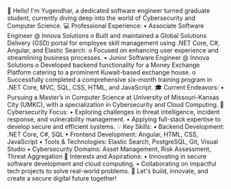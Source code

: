 👋 Hello! I'm Yugendhar, a dedicated software engineer turned graduate student, currently diving deep into the world of Cybersecurity and Computer Science.
💻 Professional Experience:
•	Associate Software Engineer @ Innova Solutions
o	Built and maintained a Global Solutions Delivery (GSD) portal for employee skill management using .NET Core, C#, Angular, and Elastic Search.
o	Focused on enhancing user experience and streamlining business processes.
•	Junior Software Engineer @ Innova Solutions
o	Developed backend functionality for a Money Exchange Platform catering to a prominent Kuwait-based exchange house.
o	Successfully completed a comprehensive six-month training program in .NET Core, MVC, SQL, CSS, HTML, and JavaScript.
🎓 Current Endeavors:
•	Pursuing a Master’s in Computer Science at University of Missouri-Kansas City (UMKC), with a specialization in Cybersecurity and Cloud Computing.
🔐 Cybersecurity Focus:
•	Exploring challenges in threat intelligence, incident response, and vulnerability management.
•	Applying full-stack expertise to develop secure and efficient systems.
💡 Key Skills:
•	Backend Development: .NET Core, C#, SQL
•	Frontend Development: Angular, HTML, CSS, JavaScript
•	Tools & Technologies: Elastic Search, PostgreSQL, Git, Visual Studio
•	Cybersecurity Domains: Asset Management, Risk Assessment, Threat Aggregation
🌟 Interests and Aspirations:
•	Innovating in secure software development and cloud computing.
•	Collaborating on impactful tech projects to solve real-world problems.
🔗 Let's build, innovate, and create a secure digital future together!

